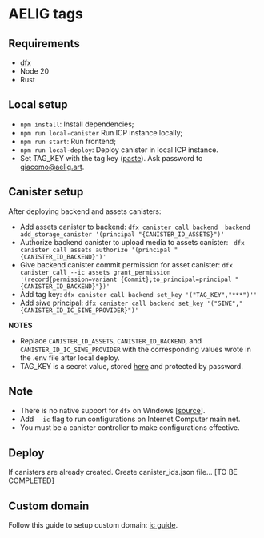 # AELIG tags

## Requirements

- [dfx](https://internetcomputer.org/docs/current/developer-docs/getting-started/install/#installing-dfx)
- Node 20
- Rust

## Local setup

- `npm install`: Install dependencies;
- `npm run local-canister` Run ICP instance locally;
- `npm run start`: Run frontend;
- `npm run local-deploy`: Deploy canister in local ICP instance.
- Set TAG_KEY with the tag key ([paste](https://paste.digital/?p=Hdzu5BPjOnuaHq-Tmhyot)). Ask password to giacomo@aelig.art.

## Canister setup

After deploying backend and assets canisters:

- Add assets canister to backend: `dfx canister call backend  backend add_storage_canister '(principal "{CANISTER_ID_ASSETS}")'`
- Authorize backend canister to upload media to assets canister: ` dfx canister call assets authorize '(principal "{CANISTER_ID_BACKEND}")'`
- Give backend canister commit permission for asset canister: `dfx canister call --ic assets grant_permission '(record{permission=variant {Commit};to_principal=principal "{CANISTER_ID_BACKEND}"})'`
- Add tag key: `dfx canister call backend set_key '("TAG_KEY","***")''`
- Add siwe principal: `dfx canister call backend set_key '("SIWE","{CANISTER_ID_IC_SIWE_PROVIDER}")'`

**NOTES**

- Replace `CANISTER_ID_ASSETS`, `CANISTER_ID_BACKEND`, and `CANISTER_ID_IC_SIWE_PROVIDER` with the corresponding values wrote in the .env file after local deploy. 
- TAG_KEY is a secret value, stored [here](https://paste.digital/?p=Hdzu5BPjOnuaHq-Tmhyot) and protected by password.

## Note

- There is no native support for `dfx` on Windows [[source](https://internetcomputer.org/docs/current/developer-docs/getting-started/install/windows-wsl)].
- Add `--ic` flag to run configurations on Internet Computer main net.
- You must be a canister controller to make configurations effective.

## Deploy

If canisters are already created. Create canister_ids.json file... [TO BE COMPLETED]

## Custom domain

Follow this guide to setup custom domain: [ic guide](https://internetcomputer.org/docs/current/developer-docs/web-apps/custom-domains/using-custom-domains).


